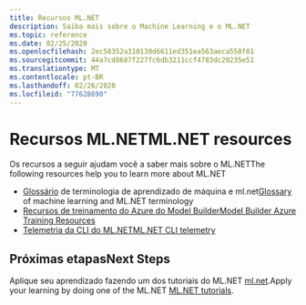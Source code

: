 ```yaml
---
title: Recursos ML.NET
description: Saiba mais sobre o Machine Learning e o ML.NET
ms.topic: reference
ms.date: 02/25/2020
ms.openlocfilehash: 2ec58352a310130d6611ed351ea563aeca558f01
ms.sourcegitcommit: 44a7cd8687f227fc6db3211ccf4783dc20235e51
ms.translationtype: MT
ms.contentlocale: pt-BR
ms.lasthandoff: 02/26/2020
ms.locfileid: "77628690"
---
```

# <a name="mlnet-resources"></a><span data-ttu-id="ce491-103">Recursos ML.NET</span><span class="sxs-lookup"><span data-stu-id="ce491-103">ML.NET resources</span></span>

<span data-ttu-id="ce491-104">Os recursos a seguir ajudam você a saber mais sobre o ML.NET</span><span class="sxs-lookup"><span data-stu-id="ce491-104">The following resources help you to learn more about ML.NET</span></span>

- <span data-ttu-id="ce491-105">[Glossário](glossary.md) de terminologia de aprendizado de máquina e ml.net</span><span class="sxs-lookup"><span data-stu-id="ce491-105">[Glossary](glossary.md) of machine learning and ML.NET terminology</span></span>
- [<span data-ttu-id="ce491-106">Recursos de treinamento do Azure do Model Builder</span><span class="sxs-lookup"><span data-stu-id="ce491-106">Model Builder Azure Training Resources</span></span>](azure-training-concepts-model-builder.md)
- [<span data-ttu-id="ce491-107">Telemetria da CLI do ML.NET</span><span class="sxs-lookup"><span data-stu-id="ce491-107">ML.NET CLI telemetry</span></span>](ml-net-cli-telemetry.md)

## <a name="next-steps"></a><span data-ttu-id="ce491-108">Próximas etapas</span><span class="sxs-lookup"><span data-stu-id="ce491-108">Next Steps</span></span>

<span data-ttu-id="ce491-109">Aplique seu aprendizado fazendo um dos tutoriais do ML.NET [ml.net](../tutorials/index.md).</span><span class="sxs-lookup"><span data-stu-id="ce491-109">Apply your learning by doing one of the ML.NET [ML.NET tutorials](../tutorials/index.md).</span></span>
